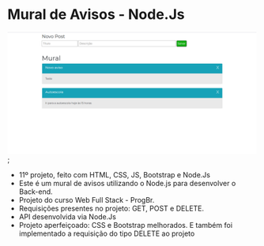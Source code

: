 # Mural de Avisos - Node.Js

![Screenshot](TelaInicial.png);

* 11º projeto, feito com HTML, CSS, JS, Bootstrap e Node.Js
* Este é um mural de avisos utilizando o Node.js para desenvolver o Back-end.
* Projeto do curso Web Full Stack - ProgBr.
* Requisições presentes no projeto: GET, POST e DELETE.
* API desenvolvida via Node.Js
* Projeto aperfeiçoado: CSS e Bootstrap melhorados. E também foi implementado a requisição do tipo DELETE ao projeto 